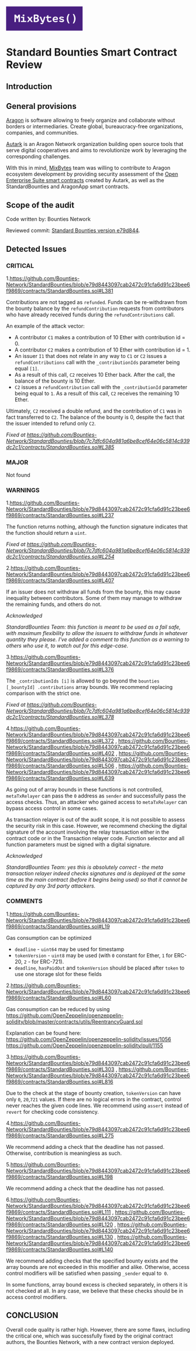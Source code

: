 ![](MixBytes.png)

# Standard Bounties Smart Contract Review

## Introduction

## General provisions

[Aragon](https://aragon.org) is software allowing to freely organize and collaborate without borders or intermediaries. Create global, bureaucracy-free organizations, companies, and communities.

[Autark](https://www.autark.xyz) is an Aragon Network organization building open source tools that serve digital cooperatives and aims to revolutionize work by leveraging the corresponding challenges.

With this in mind, [MixBytes](https://mixbytes.io/) team was willing to contribute to Aragon ecosystem development by providing security assessment of the [Open Enterprise Suite smart contracts](https://github.com/AutarkLabs/open-enterprise/tree/1508acf91ebfd31472cd3cb527ea3e8fa1330757/apps) created by Autark, as well as the StandardBounties and AragonApp smart contracts.

## Scope of the audit

Code written by: Bounties Network

Reviewed commit: [Standard Bounties version e79d844](https://github.com/Bounties-Network/StandardBounties/tree/e79d8443097cab2472c91cfa6d91c23bee6f9869/contracts).


## Detected Issues

### CRITICAL
 
1.https://github.com/Bounties-Network/StandardBounties/blob/e79d8443097cab2472c91cfa6d91c23bee6f9869/contracts/StandardBounties.sol#L381

Contributions are not tagged as `refunded`. Funds can be re-withdrawn from the bounty balance by the `refundContribution` requests from contributors who have already received funds during the `refundContributions` call.

An example of the attack vector:
* A contributor `C1` makes a contribution of 10 Ether with contribution id = 0.
* A contributor `C2` makes a contribution of 10 Ether with contribution id = 1.
* An issuer `I1` that does not relate in any way to `C1` or `C2` issues a `refundContributions` call with the `_contributionIds` parameter being equal `[1]`.
* As a result of this call, `C2` receives 10 Ether back. After the call, the balance of the bounty is 10 Ether.
* `C2` issues a `refundContribution` call with the `_contributionId` parameter being equal to `1`. As a result of this call, `C2` receives the remaining 10 Ether.

Ultimately, `C2` received a double refund, and the contribution of `C1` was in fact transferred to `C2`. The balance of the bounty is 0, despite the fact that the issuer intended to refund only `C2`.

*Fixed at
https://github.com/Bounties-Network/StandardBounties/blob/7c7dfc604a981a6be8cef64e06c5814c939dc2c1/contracts/StandardBounties.sol#L385*

 
### MAJOR

Not found


### WARNINGS
 
1.https://github.com/Bounties-Network/StandardBounties/blob/e79d8443097cab2472c91cfa6d91c23bee6f9869/contracts/StandardBounties.sol#L237

The function returns nothing, although the function signature indicates that the function should return a `uint`.

*Fixed at
https://github.com/Bounties-Network/StandardBounties/blob/7c7dfc604a981a6be8cef64e06c5814c939dc2c1/contracts/StandardBounties.sol#L254*


2.https://github.com/Bounties-Network/StandardBounties/blob/e79d8443097cab2472c91cfa6d91c23bee6f9869/contracts/StandardBounties.sol#L407

If an issuer does not withdraw all funds from the bounty, this may cause inequality between contributors. Some of them may manage to withdraw the remaining funds, and others do not.

*Acknowledged*

*StandardBounties Team: this function is meant to be used as a fail safe, with maximum flexibility to allow the issuers to withdraw funds in whatever quantity they please. I've added a comment to this function as a warning to others who use it, to watch out for this edge-case.*


3.https://github.com/Bounties-Network/StandardBounties/blob/e79d8443097cab2472c91cfa6d91c23bee6f9869/contracts/StandardBounties.sol#L376

The `_contributionIds [i]` is allowed to go beyond the `bounties [_bountyId] .contributions` array bounds. We recommend replacing comparison with the strict one.

*Fixed at
https://github.com/Bounties-Network/StandardBounties/blob/7c7dfc604a981a6be8cef64e06c5814c939dc2c1/contracts/StandardBounties.sol#L378*


4.https://github.com/Bounties-Network/StandardBounties/blob/e79d8443097cab2472c91cfa6d91c23bee6f9869/contracts/StandardBounties.sol#L372 ,
https://github.com/Bounties-Network/StandardBounties/blob/e79d8443097cab2472c91cfa6d91c23bee6f9869/contracts/StandardBounties.sol#L402 ,
https://github.com/Bounties-Network/StandardBounties/blob/e79d8443097cab2472c91cfa6d91c23bee6f9869/contracts/StandardBounties.sol#L506 ,
https://github.com/Bounties-Network/StandardBounties/blob/e79d8443097cab2472c91cfa6d91c23bee6f9869/contracts/StandardBounties.sol#L639

As going out of array bounds in these functions is not controlled, `metaTxRelayer` can pass the `0` address as `sender` and successfully pass the access checks. Thus, an attacker who gained access to `metaTxRelayer` can bypass access control in some cases.

As transaction relayer is out of the audit scope, it is not possible to assess the security risk in this case. However, we recommend checking the digital signature of the account involving the relay transaction either in the contract code or in the Transaction relayer code. Function selector and all function parameters must be signed with a digital signature.

*Acknowledged*

*StandardBounties Team: yes this is absolutely correct - the meta transaction relayer indeed checks signatures and is deployed at the same time as the main contract (before it begins being used) so that it cannot be captured by any 3rd party attackers.*


### COMMENTS

1.https://github.com/Bounties-Network/StandardBounties/blob/e79d8443097cab2472c91cfa6d91c23bee6f9869/contracts/StandardBounties.sol#L19

Gas consumption can be optimized 

* `deadline` - `uint64` may be used for timestamp
* `tokenVersion` -  `uint8` may be used (with `0` constant for Ether, `1` for ERC-20, `2` - for ERC-721).
* `deadline`, `hasPaidOut` and `tokenVersion` should be placed after `token` to use one storage slot for these fields

2.https://github.com/Bounties-Network/StandardBounties/blob/e79d8443097cab2472c91cfa6d91c23bee6f9869/contracts/StandardBounties.sol#L60

Gas consumption can be reduced by using https://github.com/OpenZeppelin/openzeppelin-solidity/blob/master/contracts/utils/ReentrancyGuard.sol

Explanation can be found here:
https://github.com/OpenZeppelin/openzeppelin-solidity/issues/1056
https://github.com/OpenZeppelin/openzeppelin-solidity/pull/1155


3.https://github.com/Bounties-Network/StandardBounties/blob/e79d8443097cab2472c91cfa6d91c23bee6f9869/contracts/StandardBounties.sol#L303 ,
https://github.com/Bounties-Network/StandardBounties/blob/e79d8443097cab2472c91cfa6d91c23bee6f9869/contracts/StandardBounties.sol#L816

Due to the check at the stage of bounty creation, `tokenVersion` can have only `0`, `20`,`721` values. If there are no logical errors in the contract, control never reaches the given code lines. We recommend using `assert` instead of `revert` for checking code consistency.

4.https://github.com/Bounties-Network/StandardBounties/blob/e79d8443097cab2472c91cfa6d91c23bee6f9869/contracts/StandardBounties.sol#L275

We recommend adding a check that the deadline has not passed. Otherwise, contribution is meaningless as such.


5.https://github.com/Bounties-Network/StandardBounties/blob/e79d8443097cab2472c91cfa6d91c23bee6f9869/contracts/StandardBounties.sol#L198

We recommend adding a check that the deadline has not passed.

6.https://github.com/Bounties-Network/StandardBounties/blob/e79d8443097cab2472c91cfa6d91c23bee6f9869/contracts/StandardBounties.sol#L111 ,
https://github.com/Bounties-Network/StandardBounties/blob/e79d8443097cab2472c91cfa6d91c23bee6f9869/contracts/StandardBounties.sol#L120 ,
https://github.com/Bounties-Network/StandardBounties/blob/e79d8443097cab2472c91cfa6d91c23bee6f9869/contracts/StandardBounties.sol#L130 ,
https://github.com/Bounties-Network/StandardBounties/blob/e79d8443097cab2472c91cfa6d91c23bee6f9869/contracts/StandardBounties.sol#L140

We recommend adding checks that the specified bounty exists and the array bounds are not exceeded in this modifier and alike. Otherwise, access control modifiers will be satisfied when passing `_sender` equal to` 0`.

In some functions, array bound excess is checked separately, in others it is not checked at all. In any case, we believe that these checks should be in access control modifiers.


## CONCLUSION

Overall code quality is rather high. However, there are some flaws, including the critical one, which was successfully fixed by the original contract authors, the Bounties Network, with a new contract version deployed.
